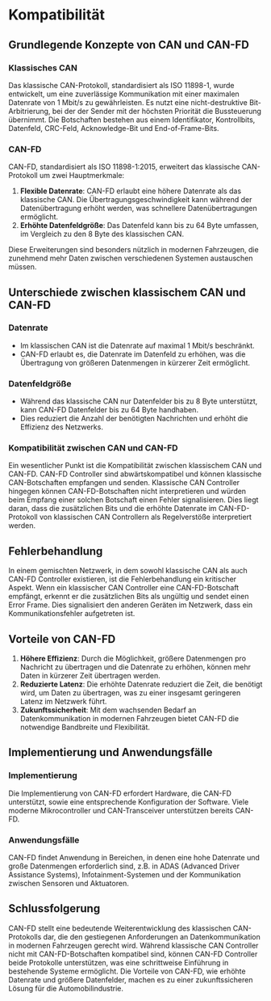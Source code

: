 # Kompatibilität

## Grundlegende Konzepte von CAN und CAN-FD

### Klassisches CAN

Das klassische CAN-Protokoll, standardisiert als ISO 11898-1, wurde entwickelt, um eine zuverlässige Kommunikation mit einer maximalen Datenrate von 1 Mbit/s zu gewährleisten. Es nutzt eine nicht-destruktive Bit-Arbitrierung, bei der der Sender mit der höchsten Priorität die Bussteuerung übernimmt. Die Botschaften bestehen aus einem Identifikator, Kontrollbits, Datenfeld, CRC-Feld, Acknowledge-Bit und End-of-Frame-Bits.

### CAN-FD

CAN-FD, standardisiert als ISO 11898-1:2015, erweitert das klassische CAN-Protokoll um zwei Hauptmerkmale:

1. **Flexible Datenrate**: CAN-FD erlaubt eine höhere Datenrate als das klassische CAN. Die Übertragungsgeschwindigkeit kann während der Datenübertragung erhöht werden, was schnellere Datenübertragungen ermöglicht.
2. **Erhöhte Datenfeldgröße**: Das Datenfeld kann bis zu 64 Byte umfassen, im Vergleich zu den 8 Byte des klassischen CAN.

Diese Erweiterungen sind besonders nützlich in modernen Fahrzeugen, die zunehmend mehr Daten zwischen verschiedenen Systemen austauschen müssen.

## Unterschiede zwischen klassischem CAN und CAN-FD

### Datenrate

- Im klassischen CAN ist die Datenrate auf maximal 1 Mbit/s beschränkt.
- CAN-FD erlaubt es, die Datenrate im Datenfeld zu erhöhen, was die Übertragung von größeren Datenmengen in kürzerer Zeit ermöglicht.

### Datenfeldgröße

- Während das klassische CAN nur Datenfelder bis zu 8 Byte unterstützt, kann CAN-FD Datenfelder bis zu 64 Byte handhaben.
- Dies reduziert die Anzahl der benötigten Nachrichten und erhöht die Effizienz des Netzwerks.

### Kompatibilität zwischen CAN und CAN-FD

Ein wesentlicher Punkt ist die Kompatibilität zwischen klassischem CAN und CAN-FD. CAN-FD Controller sind abwärtskompatibel und können klassische CAN-Botschaften empfangen und senden. Klassische CAN Controller hingegen können CAN-FD-Botschaften nicht interpretieren und würden beim Empfang einer solchen Botschaft einen Fehler signalisieren. Dies liegt daran, dass die zusätzlichen Bits und die erhöhte Datenrate im CAN-FD-Protokoll von klassischen CAN Controllern als Regelverstöße interpretiert werden.

## Fehlerbehandlung

In einem gemischten Netzwerk, in dem sowohl klassische CAN als auch CAN-FD Controller existieren, ist die Fehlerbehandlung ein kritischer Aspekt. Wenn ein klassischer CAN Controller eine CAN-FD-Botschaft empfängt, erkennt er die zusätzlichen Bits als ungültig und sendet einen Error Frame. Dies signalisiert den anderen Geräten im Netzwerk, dass ein Kommunikationsfehler aufgetreten ist.

## Vorteile von CAN-FD

1. **Höhere Effizienz**: Durch die Möglichkeit, größere Datenmengen pro Nachricht zu übertragen und die Datenrate zu erhöhen, können mehr Daten in kürzerer Zeit übertragen werden.
2. **Reduzierte Latenz**: Die erhöhte Datenrate reduziert die Zeit, die benötigt wird, um Daten zu übertragen, was zu einer insgesamt geringeren Latenz im Netzwerk führt.
3. **Zukunftssicherheit**: Mit dem wachsenden Bedarf an Datenkommunikation in modernen Fahrzeugen bietet CAN-FD die notwendige Bandbreite und Flexibilität.

## Implementierung und Anwendungsfälle

### Implementierung

Die Implementierung von CAN-FD erfordert Hardware, die CAN-FD unterstützt, sowie eine entsprechende Konfiguration der Software. Viele moderne Mikrocontroller und CAN-Transceiver unterstützen bereits CAN-FD.

### Anwendungsfälle

CAN-FD findet Anwendung in Bereichen, in denen eine hohe Datenrate und große Datenmengen erforderlich sind, z.B. in ADAS (Advanced Driver Assistance Systems), Infotainment-Systemen und der Kommunikation zwischen Sensoren und Aktuatoren.

## Schlussfolgerung

CAN-FD stellt eine bedeutende Weiterentwicklung des klassischen CAN-Protokolls dar, die den gestiegenen Anforderungen an Datenkommunikation in modernen Fahrzeugen gerecht wird. Während klassische CAN Controller nicht mit CAN-FD-Botschaften kompatibel sind, können CAN-FD Controller beide Protokolle unterstützen, was eine schrittweise Einführung in bestehende Systeme ermöglicht. Die Vorteile von CAN-FD, wie erhöhte Datenrate und größere Datenfelder, machen es zu einer zukunftssicheren Lösung für die Automobilindustrie.
